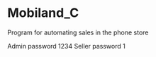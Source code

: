 # Mobiland_C
Program for automating sales in the phone store

Admin password 1234
Seller password 1
